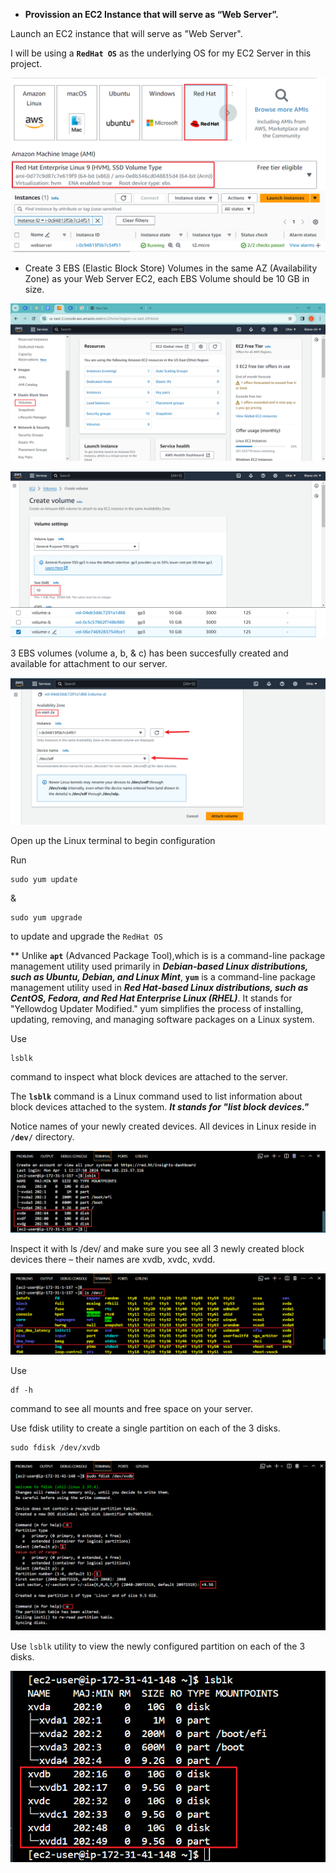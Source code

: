 - **Provission an EC2 Instance that will serve as “Web Server”.**

Launch an EC2 instance that will serve as "Web Server". 

I will be using a **`RedHat OS`** as the underlying OS for my EC2 Server in this project.

![image](./screenshots/redhart.png)
![image](./screenshots/redhatinstancerunning.png)

- Create 3 EBS (Elastic Block Store) Volumes in the same AZ (Availability Zone) as your Web Server EC2, each EBS Volume should be 10 GB in size.

![image](./screenshots/volumes.png)

![image](./screenshots/volumess.png)
![image](./screenshots/3ebsvolumes.png)

3 EBS volumes (volume a, b, & c) has been succesfully created and available for attachment to our server.

![image](./screenshots/ebsattached.png)

Open up the Linux terminal to begin configuration

Run 
```
sudo yum update
```
&
```
sudo yum upgrade
```
to update and upgrade the `RedHat OS`

** Unlike **`apt`** (Advanced Package Tool),which is is a command-line package management utility used primarily in ***Debian-based Linux distributions, such as Ubuntu, Debian, and Linux Mint***,  **`yum`** is a command-line package management utility used in ***Red Hat-based Linux distributions, such as CentOS, Fedora, and Red Hat Enterprise Linux (RHEL)***. It stands for "Yellowdog Updater Modified." yum simplifies the process of installing, updating, removing, and managing software packages on a Linux system.

Use 
```
lsblk 
```
command to inspect what block devices are attached to the server. 

The **`lsblk`** command is a Linux command used to list information about block devices attached to the system. ***It stands for "list block devices."***

Notice names of your newly created devices. All devices in Linux reside in **`/dev/`** directory. 

![image](./screenshots/lsblk.png)

Inspect it with ls /dev/ and make sure you see all 3 newly created block devices there – their names are xvdb, xvdc, xvdd.

![image](./screenshots/lsdev.png)

Use 
```
df -h 
```
command to see all mounts and free space on your server.

Use fdisk utility to create a single partition on each of the 3 disks.

```
sudo fdisk /dev/xvdb
```
![image](./screenshots/firstpartition.png)

Use `lsblk` utility to view the newly configured partition on each of the 3 disks.

![image](./screenshots/lsblkkk.png)


